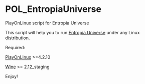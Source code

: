 # POL_EntropiaUniverse
PlayOnLinux script for Entropia Universe

This script will help you to run [Entropia Universe](http://www.entropiauniverse.com/) under any Linux distribution.

Required:

[PlayOnLinux](https://www.playonlinux.com/pl/download.html) >=4.2.10

[Wine](http://www.wine-staging.com/news.html) >= 2.12_staging

Enjoy!
